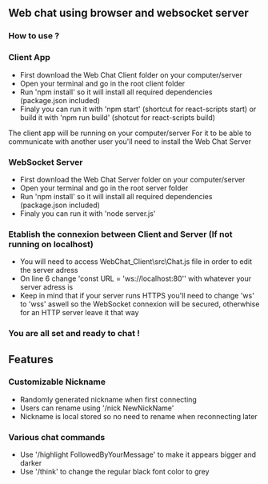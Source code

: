 ## Web chat using browser and websocket server

### How to use ?

### Client App
- First download the Web Chat Client folder on your computer/server
- Open your terminal and go in the root client folder
- Run 'npm install' so it will install all required dependencies (package.json included)
- Finaly you can run it with 'npm start' (shortcut for react-scripts start) or build it with 'npm run build' (shotcut for react-scripts build)

The client app will be running on your computer/server
For it to be able to communicate with another user you'll need to install the Web Chat Server

### WebSocket Server

- First download the Web Chat Server folder on your computer/server
- Open your terminal and go in the root server folder
- Run 'npm install' so it will install all required dependencies (package.json included)
- Finaly you can run it with 'node server.js'

### Etablish the connexion between Client and Server (If not running on localhost)

- You will need to access WebChat_Client\src\Chat.js file in order to edit the server adress
- On line 6 change 'const URL = 'ws://localhost:80'' with whatever your server adress is
- Keep in mind that if your server runs HTTPS you'll need to change 'ws' to 'wss' aswell so the WebSocket connexion will be secured, otherwhise for an HTTP server leave it that way

### You are all set and ready to chat !


## Features

### Customizable Nickname
- Randomly generated nickname when first connecting
- Users can rename using '/nick NewNickName'
- Nickname is local stored so no need to rename when reconnecting later

### Various chat commands
- Use '/highlight FollowedByYourMessage' to make it appears bigger and darker
- Use '/think' to change the regular black font color to grey




